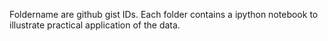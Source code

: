 Foldername are github gist IDs. Each folder contains a ipython notebook to illustrate practical application of the data.
